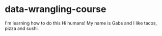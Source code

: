 # data-wrangling-course
I'm learning how to do this
Hi humans!
My name is Gabs and I like tacos, pizza and sushi.
